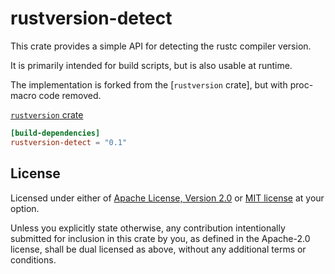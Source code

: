 # rustversion-detect
This crate provides a simple API for detecting the rustc
compiler version.

It is primarily intended for build scripts, but is also usable at runtime.

The implementation is forked from the [`rustversion` crate], but with proc-macro code removed.

[`rustversion` crate](https://github.com/dtolnay/rustversion)

```toml
[build-dependencies]
rustversion-detect = "0.1"
```

## License
Licensed under either of <a href="LICENSE-APACHE">Apache License, Version
2.0</a> or <a href="LICENSE-MIT">MIT license</a> at your option.

Unless you explicitly state otherwise, any contribution intentionally submitted
for inclusion in this crate by you, as defined in the Apache-2.0 license, shall
be dual licensed as above, without any additional terms or conditions.
